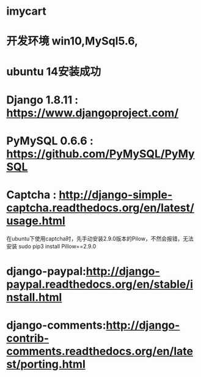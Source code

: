 # imycart 
# 开发环境 win10,MySql5.6,
# ubuntu 14安装成功
# Django 1.8.11 : https://www.djangoproject.com/
# PyMySQL 0.6.6 : https://github.com/PyMySQL/PyMySQL

# Captcha : http://django-simple-captcha.readthedocs.org/en/latest/usage.html
在ubuntu下使用captcha时，先手动安装2.9.0版本的Pilow，不然会报错，无法安装
sudo pip3 install Pillow==2.9.0

# django-paypal:http://django-paypal.readthedocs.org/en/stable/install.html

# django-comments:http://django-contrib-comments.readthedocs.org/en/latest/porting.html